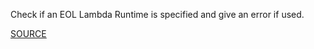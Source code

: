 Check if an EOL Lambda Runtime is specified and give an error if used. 

[SOURCE](https://docs.aws.amazon.com/lambda/latest/dg/runtime-support-policy.html)